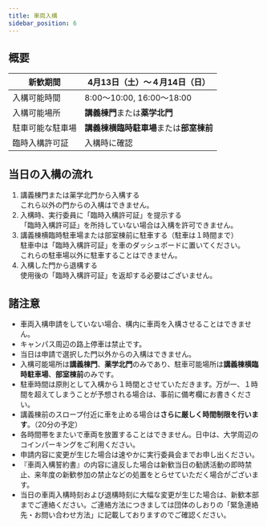 ```yaml
---
title: 車両入構
sidebar_position: 6
---
```


## 概要


| 新歓期間 | 4月13日（土）～４月14日（日） | 
| -------- | -------- | 
| 入構可能時間  | 8:00〜10:00, 16:00〜18:00| 
| 入構可能場所 |**講義棟門**または**薬学北門**  |
| 駐車可能な駐車場 |**講義棟横臨時駐車場**または**部室棟前**  |
| 臨時入構許可証 |入構時に確認  |

## 当日の入構の流れ
1. 講義棟門または薬学北門から入構する
<br />これら以外の門からの入構はできません。
1. 入構時、実行委員に「臨時入構許可証」を提示する
<br />「臨時入構許可証」を所持していない場合は入構を許可できません。
1. 講義棟横臨時駐車場または部室棟前に駐車する（駐車は１時間まで）
<br />駐車中は「臨時入構許可証」を車のダッシュボードに置いてください。
<br />これらの駐車場以外に駐車することはできません。
1. 入構した門から退構する
<br />使用後の「臨時入構許可証」を返却する必要はございません。

## 諸注意
- 車両入構申請をしていない場合、構内に車両を入構させることはできません。
- キャンパス周辺の路上停車は禁止です。
- 当日は申請で選択した門以外からの入構はできません。
- 入構可能場所は**講義棟門**、**薬学北門**のみであり、駐車可能場所は**講義棟横臨時駐車場**、**部室棟前**のみです。
- 駐車時間は原則として入構から１時間とさせていただきます。万が一、１時間を超えてしまうことが予想される場合は、事前に備考欄にお書きください。
- 講義棟前のスロープ付近に車を止める場合は**さらに厳しく時間制限を行います**。（20分の予定）
- 各時間帯をまたいで車両を放置することはできません。日中は、大学周辺のコインパーキングをご利用ください。
- 申請内容に変更が生じた場合は速やかに実行委員会までお申し出ください。
- 『車両入構誓約書』の内容に違反した場合は新歓当日の勧誘活動の即時禁止、来年度の新歓参加の禁止などの処置をとらせていただく場合がございます。
- 当日の車両入構時刻および退構時刻に大幅な変更が生じた場合は、新歓本部までご連絡ください。ご連絡方法につきましては団体のしおりの「緊急連絡先・お問い合わせ方法」に記載しておりますのでご確認ください。